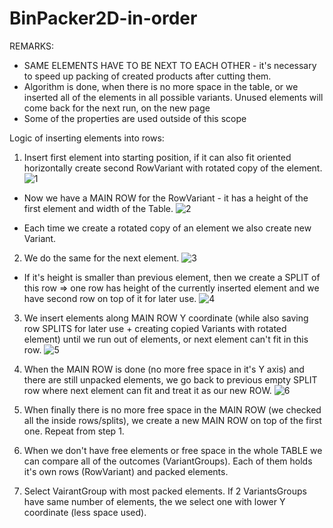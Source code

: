 # BinPacker2D-in-order

REMARKS:
- SAME ELEMENTS HAVE TO BE NEXT TO EACH OTHER - it's necessary to speed up packing of created products after cutting them.
- Algorithm is done, when there is no more space in the table, or we inserted all of the elements in all possible variants. Unused elements will come back for the next run, on the new page
- Some of the properties are used outside of this scope




Logic of inserting elements into rows:
1. Insert first element into starting position, if it can also fit oriented horizontally create second RowVariant with rotated copy of the element.
![1](https://user-images.githubusercontent.com/78303091/152651148-5335fec5-8c19-4864-b78b-3ab69da3d841.jpg)

- Now we have a MAIN ROW for the RowVariant - it has a height of the first element and width of the Table.
![2](https://user-images.githubusercontent.com/78303091/152651149-e9631c6b-0f19-4ade-a5e3-913fcd578b37.jpg)

- Each time we create a rotated copy of an element we also create new Variant.

2. We do the same for the next element.
![3](https://user-images.githubusercontent.com/78303091/152651150-52fd831d-fa0e-42cf-b4fd-29bceb61b140.jpg)

-  If it's height is smaller than previous element, then we create a SPLIT of this row => one row has height of the currently inserted element and we have second row on top of it for later use.
![4](https://user-images.githubusercontent.com/78303091/152651151-09cb700e-5b06-4709-8d98-dfe9d517c208.jpg)

3. We insert elements along MAIN ROW Y coordinate (while also saving row SPLITS for later use + creating copied Variants with rotated element) until we run out of elements, or next element can't fit in this row.
![5](https://user-images.githubusercontent.com/78303091/152651144-c91348f9-953d-48c3-8cc5-00c1e7a00169.jpg)

4. When the MAIN ROW is done (no more free space in it's Y axis) and there are still unpacked elements, we go back to previous empty SPLIT row where next element can fit and treat it as our new ROW.
![6](https://user-images.githubusercontent.com/78303091/152651146-df506e99-fb62-49d6-a9e9-4a0b0e0b06d8.jpg)

5. When finally there is no more free space in the MAIN ROW (we checked all the inside rows/splits), we create a new MAIN ROW on top of the first one. Repeat from step 1.
6. When we don't have free elements or free space in the whole TABLE we can compare all of the outcomes (VariantGroups). Each of them holds it's own rows (RowVariant) and packed elements.
7. Select VairantGroup with most packed elements. If 2 VariantsGroups have same number of elements, the we select one with lower Y coordinate (less space used).









